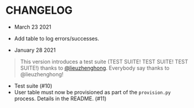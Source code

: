 # CHANGELOG

-   March 23 2021

*   Add table to log errors/successes.

-   January 28 2021

> This version introduces a test suite (TEST SUITE! TEST SUITE! TEST SUITE!) thanks to [@lieuzhenghong](https://github.com/lieuzhenghong). Everybody say thanks to @lieuzhenghong!

-   Test suite (#10)
-   User table must now be provisioned as part of the `provision.py` process. Details in the README. (#11)
